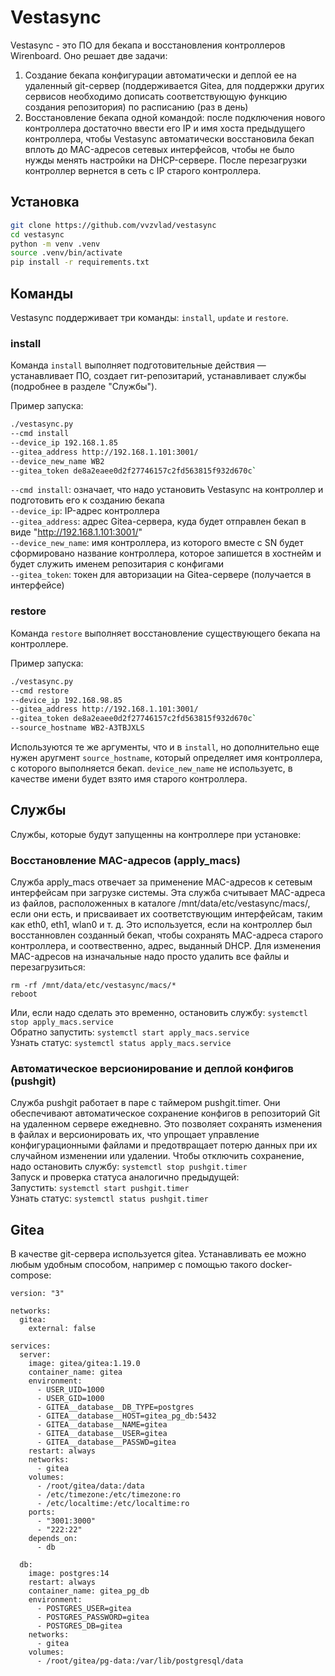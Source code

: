 # Vestasync

Vestasync - это ПО для бекапа и восстановления контроллеров Wirenboard. Оно решает две задачи:

1. Создание бекапа конфигурации автоматически и деплой ее на удаленный git-сервер (поддерживается Gitea, для поддержки других сервисов необходимо дописать соответствующую функцию создания репозитория) по расписанию (раз в день)
2. Восстановление бекапа одной командой: после подключения нового контроллера достаточно ввести его IP и имя хоста предыдущего контроллера, чтобы Vestasync автоматически восстановила бекап вплоть до MAC-адресов сетевых интерфейсов, чтобы не было нужды менять настройки на DHCP-сервере. После перезагрузки контроллер вернется в сеть с IP старого контроллера.

## Установка

```bash
git clone https://github.com/vvzvlad/vestasync
cd vestasync
python -m venv .venv
source .venv/bin/activate
pip install -r requirements.txt
```

## Команды

Vestasync поддерживает три команды: `install`, `update` и `restore`. 

### install

Команда `install` выполняет подготовительные действия — устанавливает ПО, создает гит-репозитарий, устанавливает службы (подробнее в разделе "Службы").  

Пример запуска:

```bash
./vestasync.py 
--cmd install 
--device_ip 192.168.1.85 
--gitea_address http://192.168.1.101:3001/ 
--device_new_name WB2 
--gitea_token de8a2eaee0d2f27746157c2fd563815f932d670c`
```

```--cmd install```: означает, что надо установить Vestasync на контроллер и подготовить его к созданию бекапа  
```--device_ip```: IP-адрес контроллера  
```--gitea_address```: адрес Gitea-сервера, куда будет отправлен бекап в виде "http://192.168.1.101:3001/"  
```--device_new_name```: имя контроллера, из которого вместе с SN будет сформировано название контроллера, которое запишется в хостнейм и будет служить именем репозитария с конфигами  
```--gitea_token```: токен для авторизации на Gitea-сервере (получается в интерфейсе)  

### restore

Команда `restore` выполняет восстановление существующего бекапа на контроллере.

Пример запуска:

```bash
./vestasync.py 
--cmd restore 
--device_ip 192.168.98.85 
--gitea_address http://192.168.1.101:3001/ 
--gitea_token de8a2eaee0d2f27746157c2fd563815f932d670c`
--source_hostname WB2-A3TBJXLS
```

Используются те же аргументы, что и в ```install```, но дополнительно еще нужен аругмент ```source_hostname```, который определяет имя контроллера, с которого выполняется бекап. ```device_new_name``` не используетс, в качестве имени будет взято имя старого контроллера. 



## Службы
Службы, которые будут запущенны на контроллере при установке:

### Восстановление MAC-адресов (apply_macs)
Служба apply_macs отвечает за применение MAC-адресов к сетевым интерфейсам при загрузке системы. 
Эта служба считывает MAC-адреса из файлов, расположенных в каталоге /mnt/data/etc/vestasync/macs/, если они есть, и присваивает их соответствующим интерфейсам, таким как eth0, eth1, wlan0 и т. д. Это используется, если на контроллер был восстанновлен созданный бекап, чтобы сохранять MAC-адреса старого контроллера, и соотвественно, адрес, выданный DHCP. 
Для изменения MAC-адресов на изначальные надо просто удалить все файлы и перезагрузиться:  
```
rm -rf /mnt/data/etc/vestasync/macs/*
reboot
```
Или, если надо сделать это временно, остановить службу: ```systemctl stop apply_macs.service```  
Обратно запустить: ```systemctl start apply_macs.service```  
Узнать статус: ```systemctl status apply_macs.service```  

### Автоматическое версионирование и деплой конфигов (pushgit)
Служба pushgit работает в паре с таймером pushgit.timer. Они обеспечивают автоматическое сохранение конфигов в репозиторий Git на удаленном сервере ежедневно. 
Это позволяет сохранять изменения в файлах и версионировать их, что упрощает управление конфигурационными файлами и предотвращает потерю данных при их случайном изменении или удалении. 
Чтобы отключить сохранение, надо остановить службу: ```systemctl stop pushgit.timer```  
Запуск и проверка статуса аналогично предыдущей:  
Запустить: ```systemctl start pushgit.timer```  
Узнать статус: ```systemctl status pushgit.timer``` 


## Gitea
В качестве git-сервера используется gitea. Устанавливать ее можно любым удобным способом, например с помощью такого docker-compose:
```
version: "3"

networks:
  gitea:
    external: false

services:
  server:
    image: gitea/gitea:1.19.0
    container_name: gitea
    environment:
      - USER_UID=1000
      - USER_GID=1000
      - GITEA__database__DB_TYPE=postgres
      - GITEA__database__HOST=gitea_pg_db:5432
      - GITEA__database__NAME=gitea
      - GITEA__database__USER=gitea
      - GITEA__database__PASSWD=gitea
    restart: always
    networks:
      - gitea
    volumes:
      - /root/gitea/data:/data
      - /etc/timezone:/etc/timezone:ro
      - /etc/localtime:/etc/localtime:ro
    ports:
      - "3001:3000"
      - "222:22"
    depends_on:
      - db

  db:
    image: postgres:14
    restart: always
    container_name: gitea_pg_db
    environment:
      - POSTGRES_USER=gitea
      - POSTGRES_PASSWORD=gitea
      - POSTGRES_DB=gitea
    networks:
      - gitea
    volumes:
      - /root/gitea/pg-data:/var/lib/postgresql/data
```

